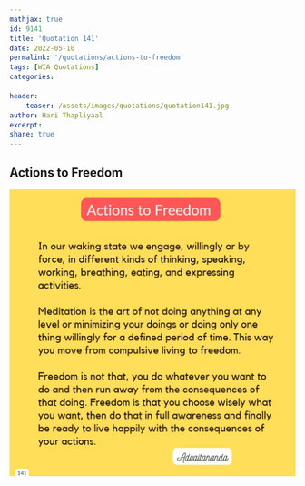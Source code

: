 ```yaml
---
mathjax: true
id: 9141
title: 'Quotation 141'
date: 2022-05-10
permalink: '/quotations/actions-to-freedom'
tags: [WIA Quotations] 
categories: 

header:
    teaser: /assets/images/quotations/quotation141.jpg
author: Hari Thapliyaal 
excerpt:
share: true 
---
```


## Actions to Freedom

![Actions to Freedom](/assets/images/quotations/quotation141.jpg)
